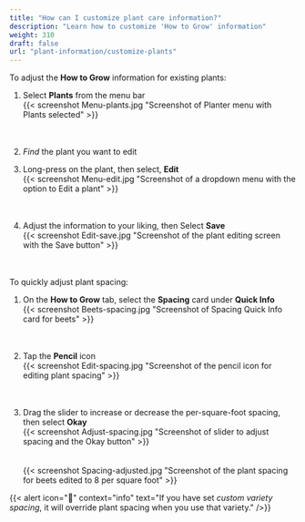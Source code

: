 ```yaml
---
title: "How can I customize plant care information?"
description: "Learn how to customize 'How to Grow' information"
weight: 310
draft: false
url: "plant-information/customize-plants"
---
```


To adjust the **How to Grow** information for existing plants:

1. Select **Plants** from the menu bar<br />
{{< screenshot Menu-plants.jpg "Screenshot of Planter menu with Plants selected" >}}<br /><br /><br />

2. *Find* the plant you want to edit

3. Long-press on the plant, then select, **Edit**<br />
{{< screenshot Menu-edit.jpg "Screenshot of a dropdown menu with the option to Edit a plant" >}}<br /><br /><br />

4. Adjust the information to your liking, then Select **Save**<br />
{{< screenshot Edit-save.jpg "Screenshot of the plant editing screen with the Save button" >}}<br /><br /><br />


To quickly adjust plant spacing:
1. On the **How to Grow** tab, select the **Spacing** card under **Quick Info**<br />
{{< screenshot Beets-spacing.jpg "Screenshot of Spacing Quick Info card for beets" >}}<br /><br /><br />

2. Tap the **Pencil** icon<br />
{{< screenshot Edit-spacing.jpg "Screenshot of the pencil icon for editing plant spacing" >}}<br /><br /><br />

3. Drag the slider to increase or decrease the per-square-foot spacing, then select **Okay**<br />
{{< screenshot Adjust-spacing.jpg "Screenshot of slider to adjust spacing and the Okay button" >}}<br /><br /><br />
{{< screenshot Spacing-adjusted.jpg "Screenshot of the plant spacing for beets edited to 8 per square foot" >}}

{{< alert icon="🍅" context="info" text="If you have set *custom variety spacing*, it will override plant spacing when you use that variety." />}}
